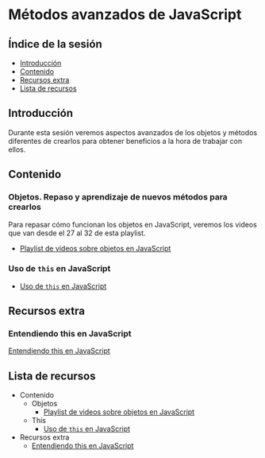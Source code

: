 # Métodos avanzados de JavaScript

## Índice de la sesión

- [Introducción](#introduccion)
- [Contenido](#contenido)
- [Recursos extra](#recursos-extra)
- [Lista de recursos](#lista-de-recursos)

## Introducción

Durante esta sesión veremos aspectos avanzados de los objetos y métodos diferentes de crearlos para obtener beneficios a la hora de trabajar con ellos.

## Contenido

### Objetos. Repaso y aprendizaje de nuevos métodos para crearlos

Para repasar cómo funcionan los objetos en JavaScript, veremos los videos que van desde el 27 al 32 de esta playlist.

- [Playlist de videos sobre objetos en JavaScript](https://www.youtube.com/watch?v=ycfoaxNhYbk&index=27&list=PLI7nHlOIIPOJtTDs1HVJABswW-xJcA7_o)

### Uso de `this` en JavaScript

- [Uso de `this` en JavaScript](https://www.youtube.com/watch?v=bPkHGeR1kIY)

## Recursos extra

### Entendiendo this en JavaScript

[Entendiendo this en JavaScript](https://medium.com/entendiendo-javascript/entendiendo-this-javascript-cba60c8cec8c)

## Lista de recursos

- Contenido
  - Objetos
    - [Playlist de videos sobre objetos en JavaScript](https://www.youtube.com/watch?v=ycfoaxNhYbk&index=27&list=PLI7nHlOIIPOJtTDs1HVJABswW-xJcA7_o)
  - This
    - [Uso de `this` en JavaScript](https://www.youtube.com/watch?v=bPkHGeR1kIY)
- Recursos extra
  - [Entendiendo this en JavaScript](https://medium.com/entendiendo-javascript/entendiendo-this-javascript-cba60c8cec8c)

